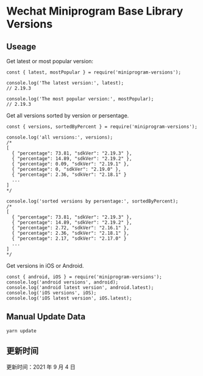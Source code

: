 
# Wechat Miniprogram Base Library Versions

## Useage

Get latest or most popular version:

```;
const { latest, mostPopular } = require('miniprogram-versions');

console.log('The latest version:', latest);
// 2.19.3

console.log('The most popular version:', mostPopular);
// 2.19.3

```

Get all versions sorted by version or persentage.

```
const { versions, sortedByPercent } = require('miniprogram-versions');

console.log('all versions:', versions);
/*
[
  { "percentage": 73.81, "sdkVer": "2.19.3" },
  { "percentage": 14.89, "sdkVer": "2.19.2" },
  { "percentage": 0.09, "sdkVer": "2.19.1" },
  { "percentage": 0, "sdkVer": "2.19.0" },
  { "percentage": 2.36, "sdkVer": "2.18.1" }
  ...
]
*/

console.log('sorted versions by persentage:', sortedByPercent);
/*
[
  { "percentage": 73.81, "sdkVer": "2.19.3" },
  { "percentage": 14.89, "sdkVer": "2.19.2" },
  { "percentage": 2.72, "sdkVer": "2.16.1" },
  { "percentage": 2.36, "sdkVer": "2.18.1" },
  { "percentage": 2.17, "sdkVer": "2.17.0" }
  ...
]
*/
```

Get versions in iOS or Android.

```
const { android, iOS } = require('miniprogram-versions');
console.log('android versions', android);
console.log('android latest version', android.latest);
console.log('iOS versions', iOS);
console.log('iOS latest version', iOS.latest);
```

## Manual Update Data

```
yarn update
```

## 更新时间

更新时间：2021 年 9 月 4 日
